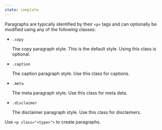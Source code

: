 ```yaml
---
state: complete
---
```


Paragraphs are typically identified by their `<p>` tags and can optionally be modified using any of the following classes:

- `.copy`

  The copy paragraph style. This is the default style. Using this class is optional.

- `.caption`

  The caption paragraph style. Use this class for captions.

- `.meta`

  The meta paragraph style. Use this class for meta data.

- `.disclaimer`

  The disclaimer paragraph style. Use this class for disclaimers.
  
  
Use `<p class="<type>">` to create paragraphs. 